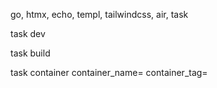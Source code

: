go, htmx, echo, templ, tailwindcss, air, task

task dev

task build

task container container_name= container_tag=
